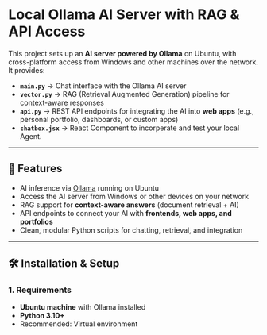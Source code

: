 # Local Ollama AI Server with RAG & API Access

This project sets up an **AI server powered by Ollama** on Ubuntu, with cross-platform access from Windows and other machines over the network. It provides:

- **`main.py`** → Chat interface with the Ollama AI server  
- **`vector.py`** → RAG (Retrieval Augmented Generation) pipeline for context-aware responses  
- **`api.py`** → REST API endpoints for integrating the AI into **web apps** (e.g., personal portfolio, dashboards, or custom apps)
- **`chatbox.jsx`** → React Component to incorperate and test your local Agent.

---

## 🚀 Features
- AI inference via [Ollama](https://ollama.ai/) running on Ubuntu  
- Access the AI server from Windows or other devices on your network  
- RAG support for **context-aware answers** (document retrieval + AI)  
- API endpoints to connect your AI with **frontends, web apps, and portfolios**  
- Clean, modular Python scripts for chatting, retrieval, and integration  

---

## 🛠️ Installation & Setup

### 1. Requirements
- **Ubuntu machine** with Ollama installed  
- **Python 3.10+**  
- Recommended: Virtual environment  

